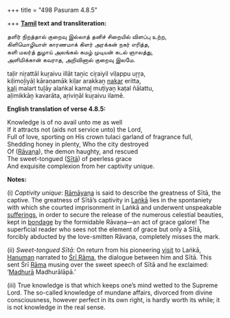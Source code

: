 +++
title = "498 Pasuram 4.8.5"

+++
**[Tamil](/definition/tamil#history "show Tamil definitions") text and transliteration:**

தளிர் நிறத்தால் குறைவு இல்லாத் தனிச் சிறையில் விளப்பு உற்ற,  
கிளிமொழியாள் காரணமாக் கிளர் அரக்கன் நகர் எரித்த,  
களி மலர்த் துழாய் அலங்கல் கமழ் முடியன் கடல் ஞாலத்து,  
அளிமிக்கான் கவராத, அறிவினால் குறைவு இலமே.

taḷir niṟattāl kuṟaivu illāt taṉic ciṟaiyil viḷappu uṟṟa,  
kiḷimoḻiyāḷ kāraṇamāk kiḷar arakkaṉ [nakar](/definition/nakar#history "show nakar definitions") eritta,  
[kaḷi](/definition/kali#history "show kaḷi definitions") malart tuḻāy alaṅkal kamaḻ muṭiyaṉ kaṭal ñālattu,  
aḷimikkāṉ kavarāta, aṟiviṉāl kuṟaivu ilamē.

**English translation of verse 4.8.5:**

Knowledge is of no avail unto me as well  
If it attracts not (aids not service unto) the Lord,  
Full of love, sporting on His crown tulaci garland of fragrance full,  
Shedding honey in plenty, Who the city destroyed  
Of ([Rāvaṇa](/definition/ravana#vaishnavism "show Rāvaṇa definitions")), the demon haughty, and rescued  
The sweet-tongued ([Sītā](/definition/sita#vaishnavism "show Sītā definitions")) of peerless grace  
And exquisite complexion from her captivity unique.

**Notes:**

\(i\) *Captivity unique*: [Rāmāyaṇa](/definition/ramayana#vaishnavism "show Rāmāyaṇa definitions") is said to describe the greatness of Sītā, the captive. The greatness of Sītā’s captivity in [Laṅkā](/definition/lanka#vaishnavism "show Laṅkā definitions") lies in the spontaniety with which she courted imprisonment in Laṅkā and underwent unspeakable [sufferings](/definition/suffering#history "show sufferings definitions"), in order to secure the release of the numerous celestial beauties, kept in [bondage](/definition/bondage#history "show bondage definitions") by the formidable Rāvaṇa—an act of grace galore! The superficial reader who sees not the element of grace but only a Sītā, forcibly abducted by the love-smitten Rāvaṇa, completely misses the mark.

\(ii\) *Sweet-tongued Sītā*: On return from his pioneering [visit](/definition/visit#history "show visit definitions") to Laṅkā, [Hanuman](/definition/hanuman#vaishnavism "show Hanuman definitions") narrated to [Śrī Rāma](/definition/shrirama#history "show Śrī Rāma definitions"), the dialogue between him and Sītā. This sent Śrī [Rāma](/definition/rama#vaishnavism "show Rāma definitions") musing over the sweet speech of Sītā and he exclaimed: ‘[Madhurā](/definition/madhura#history "show Madhurā definitions") Madhurālāpā.’

\(iii\) True knowledge is that which keeps one’s mind wetted to the Supreme Lord. The so-called knowledge of mundane affairs, divorced from divine consciousness, however perfect in its own right, is hardly worth its while; it is not knowledge in the real sense.


